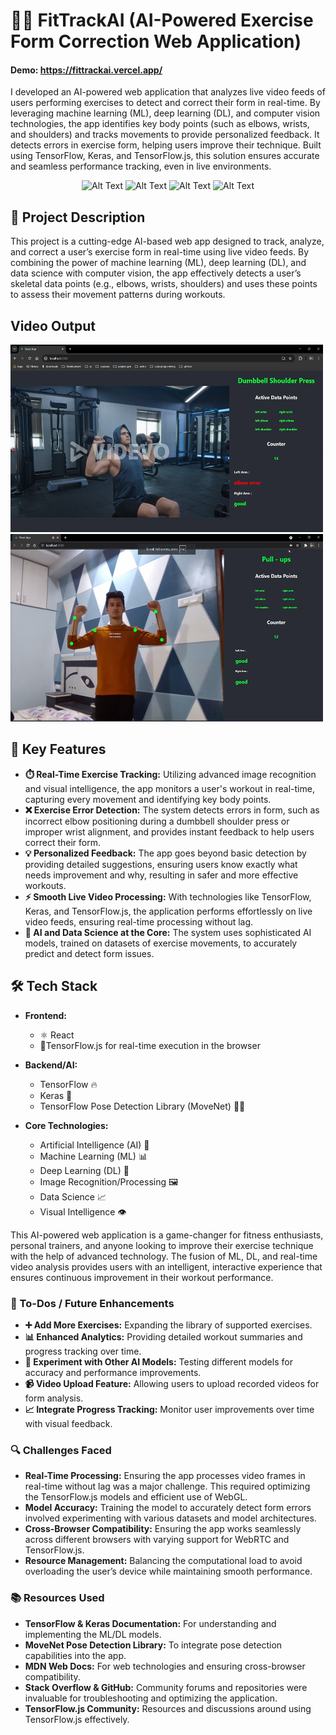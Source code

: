 # 🏋️‍♂️ FitTrackAI (AI-Powered Exercise Form Correction Web Application)

#### Demo: https://fittrackai.vercel.app/

I developed an AI-powered web application that analyzes live video feeds of users performing exercises to detect and correct their form in real-time. By leveraging machine learning (ML), deep learning (DL), and computer vision technologies, the app identifies key body points (such as elbows, wrists, and shoulders) and tracks movements to provide personalized feedback. It detects errors in exercise form, helping users improve their technique. Built using TensorFlow, Keras, and TensorFlow.js, this solution ensures accurate and seamless performance tracking, even in live environments.


<div align="center">
  <img src="https://github.com/sufiyanpatel27/FitTrack-AI/blob/prod/src/assets/gif1.gif?raw=true" alt="Alt Text">
  <img src="https://github.com/sufiyanpatel27/FitTrack-AI/blob/prod/src/assets/gif2.gif?raw=true" alt="Alt Text">
  <img src="https://github.com/sufiyanpatel27/FitTrack-AI/blob/prod/src/assets/gif3.gif?raw=true" alt="Alt Text">
  <img src="https://github.com/sufiyanpatel27/FitTrack-AI/blob/prod/src/assets/gif4.gif?raw=true" alt="Alt Text">
</div>



## 📖 Project Description

This project is a cutting-edge AI-based web app designed to track, analyze, and correct a user’s exercise form in real-time using live video feeds. By combining the power of machine learning (ML), deep learning (DL), and data science with computer vision, the app effectively detects a user’s skeletal data points (e.g., elbows, wrists, shoulders) and uses these points to assess their movement patterns during workouts.


## Video Output

<a href="https://youtu.be/u4m15K97hfY">
  <img src="https://github.com/sufiyanpatel27/FitTrack-AI/blob/prod/src/assets/1.png?raw=true" alt="Watch the video" width="500" height="300">
</a>

<a href="https://youtu.be/MHdyTKsjrP4">
  <img src="https://github.com/sufiyanpatel27/FitTrack-AI/blob/prod/src/assets/2.png?raw=true" alt="Watch the video" width="500" height="300">
</a>




## 🌟 Key Features

- **⏱️ Real-Time Exercise Tracking:** Utilizing advanced image recognition and visual intelligence, the app monitors a user's workout in real-time, capturing every movement and identifying key body points.
- **❌ Exercise Error Detection:** The system detects errors in form, such as incorrect elbow positioning during a dumbbell shoulder press or improper wrist alignment, and provides instant feedback to help users correct their form.
- **💡 Personalized Feedback:** The app goes beyond basic detection by providing detailed suggestions, ensuring users know exactly what needs improvement and why, resulting in safer and more effective workouts.
- **⚡ Smooth Live Video Processing:** With technologies like TensorFlow, Keras, and TensorFlow.js, the application performs effortlessly on live video feeds, ensuring real-time processing without lag.
- **🧠 AI and Data Science at the Core:** The system uses sophisticated AI models, trained on datasets of exercise movements, to accurately predict and detect form issues.

## 🛠️ Tech Stack

- **Frontend:**
  - ⚛️ React 
  - 🧠TensorFlow.js for real-time execution in the browser

- **Backend/AI:**
  - TensorFlow 🔥
  - Keras 🧩
  - TensorFlow Pose Detection Library (MoveNet) 🏃‍♂️

- **Core Technologies:**
  - Artificial Intelligence (AI) 🤖
  - Machine Learning (ML) 📊
  - Deep Learning (DL) 🧠
  - Image Recognition/Processing 🖼️
  - Data Science 📈
  - Visual Intelligence 👁️

This AI-powered web application is a game-changer for fitness enthusiasts, personal trainers, and anyone looking to improve their exercise technique with the help of advanced technology. The fusion of ML, DL, and real-time video analysis provides users with an intelligent, interactive experience that ensures continuous improvement in their workout performance.


### 📝 To-Dos / Future Enhancements

- **➕ Add More Exercises:** Expanding the library of supported exercises.
- **📊 Enhanced Analytics:** Providing detailed workout summaries and progress tracking over time.
- **🔬 Experiment with Other AI Models:** Testing different models for accuracy and performance improvements.
- **📹 Video Upload Feature:** Allowing users to upload recorded videos for form analysis.
- **📈 Integrate Progress Tracking:** Monitor user improvements over time with visual feedback.


### 🔍 Challenges Faced

- **Real-Time Processing:** Ensuring the app processes video frames in real-time without lag was a major challenge. This required optimizing the TensorFlow.js models and efficient use of WebGL.
- **Model Accuracy:** Training the model to accurately detect form errors involved experimenting with various datasets and model architectures.
- **Cross-Browser Compatibility:** Ensuring the app works seamlessly across different browsers with varying support for WebRTC and TensorFlow.js.
- **Resource Management:** Balancing the computational load to avoid overloading the user’s device while maintaining smooth performance.


### 📚 Resources Used

- **TensorFlow & Keras Documentation:** For understanding and implementing the ML/DL models.
- **MoveNet Pose Detection Library:** To integrate pose detection capabilities into the app.
- **MDN Web Docs:** For web technologies and ensuring cross-browser compatibility.
- **Stack Overflow & GitHub:** Community forums and repositories were invaluable for troubleshooting and optimizing the application.
- **TensorFlow.js Community:** Resources and discussions around using TensorFlow.js effectively.

